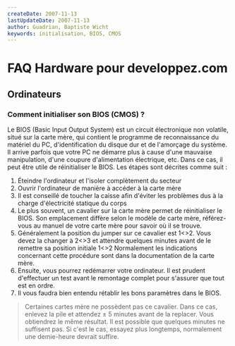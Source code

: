 ```yaml
---
createDate: 2007-11-13
lastUpdateDate: 2007-11-13
author: Guadrian, Baptiste Wicht
keywords: initialisation, BIOS, CMOS
---
```


# FAQ Hardware pour developpez.com

## Ordinateurs

### Comment initialiser son BIOS (CMOS) ?

Le BIOS (Basic Input Output System) est un circuit électronique non volatile, situé sur la carte mère, qui contient le programme de reconnaissance du matériel du PC, d'identification du disque dur et de l'amorçage du système. Il arrive parfois que votre PC ne démarre plus à cause d'une mauvaise manipulation, d'une coupure d'alimentation électrique, etc. Dans ce cas, il peut être utile de réinitialiser le BIOS. Les étapes sont décrites comme suit :

1. Éteindre l'ordinateur et l'isoler complètement du secteur
2. Ouvrir l'ordinateur de manière à accéder à la carte mère
3. Il est conseillé de toucher la caisse afin d'éviter les problèmes dus à la charge d'électricité statique du corps
4. Le plus souvent, un cavalier sur la carte mère permet de réinitialiser le BIOS. Son emplacement diffère selon le modèle de carte mère, référez-vous au manuel de votre carte mère pour savoir où il se trouve.
5. Généralement la position du jumper sur ce cavalier est 1<>2. Vous devez la changer à 2<>3 et attendre quelques minutes avant de le remettre sa position initiale 1<>2 Normalement les indications concernant cette procédure sont dans la documentation de la carte mère.
6. Ensuite, vous pourrez redémarrer votre ordinateur. Il est prudent d'effectuer un test avant le remontage complet pour s'assurer que tout est en ordre.
7. Il vous faudra bien entendu rétablir les bons paramètres dans le BIOS.

> Certaines cartes mère ne possèdent pas ce cavalier. Dans ce cas, enlevez la pile et attendez ± 5 minutes avant de la replacer. Vous obtiendrez le même résultat.
Il est possible que quelques minutes ne suffisent pas. Si c'est le cas, essayez plus longtemps, normalement une demie-heure devrait suffire.
